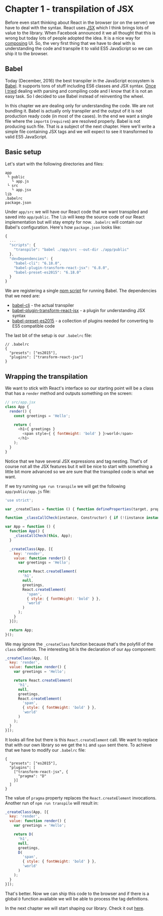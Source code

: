 # Chapter 1 - transpilation of JSX

Before even start thinking about React in the browser (or on the server) we have to deal with the syntax. React uses [JSX](https://facebook.github.io/react/docs/jsx-in-depth.html) which I think brings lots of value to the library. When Facebook announced it we all thought that this is wrong but today lots of people adopted the idea. It is a nice way for [composing](https://github.com/krasimir/react-in-patterns/tree/master/patterns/composition) UI. So, the very first thing that we have to deal with is understanding the code and transpile it to valid ES5 JavaScript so we can ship it to the browser.

## Babel

Today (December, 2016) the best transpiler in the JavaScript ecosystem is [Babel](https://babeljs.io). It supports tons of stuff including ES6 classes and JSX syntax. [Once I tried](https://github.com/krasimir/cssx) dealing with parsing and compiling code and I know that it is not an easy task. So I decided to use Babel instead of reinventing the wheel.

In this chapter we are dealing only for understanding the code. We are not bundling it. Babel is actually only transpiler and the output of it is not production ready code (in most of the cases). In the end we want a single file where the `import`s (`require`s) are resolved properly. Babel is not producing such file. That is a subject of the next chapter. Here we'll write a simple file containing JSX tags and we will expect to see it transformed to valid ES5 JavaScript.

## Basic setup

Let's start with the following directories and files:

```
app
 └ public
   └ app.js
 └ src
   └ app.jsx
lib
.babelrc
package.json
```

Under `app/src` we will have our React code that we want transpiled and saved into `app/public`. The `lib` will keep the source code of our React implementation but will stay empty for now. `.babelrc` will contain our Babel's configuration. Here's how `package.json` looks like:

```js
{
  ...
  "scripts": {
    "transpile": "babel ./app/src --out-dir ./app/public"
  },
  "devDependencies": {
    "babel-cli": "6.18.0",
    "babel-plugin-transform-react-jsx": "6.8.0",
    "babel-preset-es2015": "6.18.0"
  }
}
```

We are registering a single [npm script](https://docs.npmjs.com/misc/scripts) for running Babel. The dependencies that we need are:

* [babel-cli](https://babeljs.io/docs/usage/cli/) - the actual transpiler
* [babel-plugin-transform-react-jsx](https://babeljs.io/docs/plugins/transform-react-jsx/) - a plugin for understanding JSX syntax
* [babel-preset-es2015](https://babeljs.io/docs/plugins/preset-es2015/) - a collection of plugins needed for converting to ES5 compatible code

The last bit of the setup is our `.babelrc` file:

```
// .babelrc
{
  "presets": ["es2015"],
  "plugins": ["transform-react-jsx"]
}

```

## Wrapping the transpilation

We want to stick with React's interface so our starting point will be a class that has a `render` method and outputs something on the screen:

```js
// src/app.jsx
class App {
  render() {
    const greetings = 'Hello';

    return (
      <h1>{ greetings }
        <span style={ { fontWeight: 'bold' } }>world</span>
      </h1>
    );
  }
}
```

Notice that we have several JSX expressions and tag nesting. That's of course not all the JSX features but it will be nice to start with something a little bit more advanced so we are sure that the transpiled code is what we want.

If we try running `npm run transpile` we will get the following `app/public/app.js` file:

```js
'use strict';

var _createClass = function () { function defineProperties(target, props) { for (var i = 0; i < props.length; i++) { var descriptor = props[i]; descriptor.enumerable = descriptor.enumerable || false; descriptor.configurable = true; if ("value" in descriptor) descriptor.writable = true; Object.defineProperty(target, descriptor.key, descriptor); } } return function (Constructor, protoProps, staticProps) { if (protoProps) defineProperties(Constructor.prototype, protoProps); if (staticProps) defineProperties(Constructor, staticProps); return Constructor; }; }();

function _classCallCheck(instance, Constructor) { if (!(instance instanceof Constructor)) { throw new TypeError("Cannot call a class as a function"); } }

var App = function () {
  function App() {
    _classCallCheck(this, App);
  }

  _createClass(App, [{
    key: 'render',
    value: function render() {
      var greetings = 'Hello';

      return React.createElement(
        'h1',
        null,
        greetings,
        React.createElement(
          'span',
          { style: { fontWeight: 'bold' } },
          'world'
        )
      );
    }
  }]);

  return App;
}();
```

We may ignore the `_createClass` function because that's the polyfill of the `class` definition. The interesting bit is the declaration of our `App` component:

```js
_createClass(App, [{
  key: 'render',
  value: function render() {
    var greetings = 'Hello';

    return React.createElement(
      'h1',
      null,
      greetings,
      React.createElement(
        'span',
        { style: { fontWeight: 'bold' } },
        'world'
      )
    );
  }
}]);
```

It looks all fine but there is this `React.createElement` call. We want to replace that with our own library so we get the `h1` and `span` sent there. To achieve that we have to modify our `.babelrc` file:

```
{
  "presets": ["es2015"],
  "plugins": [
    ["transform-react-jsx", {
      "pragma": "D"
    }]
  ]
}
```

The value of `pragma` property replaces the `React.createElement` invocations. Another run of `npm run transpile` will result in:

```js
_createClass(App, [{
  key: 'render',
  value: function render() {
    var greetings = 'Hello';

    return D(
      'h1',
      null,
      greetings,
      D(
        'span',
        { style: { fontWeight: 'bold' } },
        'world'
      )
    );
  }
}]);
```

That's better. Now we can ship this code to the browser and if there is a global `D` function available we will be able to process the tag definitions.

In the next chapter we will start shaping our library. Check it out [here](../02/).

